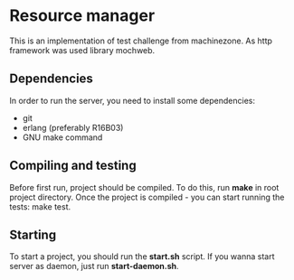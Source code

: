 # Resource manager
This is an implementation of test challenge from machinezone. 
As http framework was used library mochweb.

## Dependencies

In order to run the server, you need to install some dependencies:

* git
* erlang (preferably R16B03) 
* GNU make command

## Compiling and testing

Before first run, project should be compiled.
To do this, run **make** in root project directory.
Once the project is compiled - you can start running the tests: make test.

## Starting

To start a project, you should run the **start.sh** script. If you wanna start server as daemon, just run **start-daemon.sh**.




